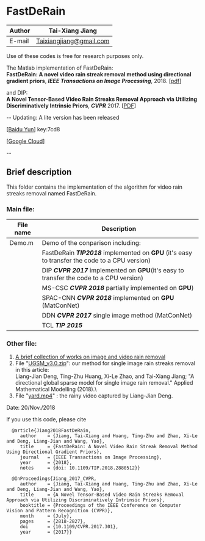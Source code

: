 FastDeRain
==
|Author|Tai-Xiang Jiang|
|---|---
|E-mail|Taixiangjiang@gmail.com

Use of these codes is free for research purposes only.

The Matlab implementation of FastDeRain:\
**FastDeRain: A novel video rain streak removal method using directional gradient priors**, ***IEEE Transactions on Image Processing***, 2018. [[pdf](https://ieeexplore.ieee.org/document/8531762/)]

and DIP:\
**A Novel Tensor-Based Video Rain Streaks Removal Approach via Utilizing Discriminatively Intrinsic Priors**, ***CVPR*** 2017. [[PDF](http://openaccess.thecvf.com/content_cvpr_2017/papers/Jiang_A_Novel_Tensor-Based_CVPR_2017_paper.pdf)]

--
Updating: A lite version has been released

[[Baidu Yun](https://pan.baidu.com/s/1Gs-wD8Du8Ic8-NKonYETEg)] key:7cd8

[[Google Cloud](https://drive.google.com/file/d/1_m4oaNY0i7uOCJAIKgI0MkMWVExEwQyo/view?usp=sharing)] 

--

Brief description
--

This folder contains the implementation of the algorithm for video rain streaks removal named FastDeRain.

### Main file:
|File name|Description|
|---|---|
|Demo.m|Demo of the conparison including:|
||FastDeRain ***TIP2018*** implemented on **GPU** (it's easy to transfer the code to a CPU version)|
|| DIP ***CVPR 2017*** implemented on **GPU**(it's easy to transfer the code to a CPU version)|
|| MS-CSC ***CVPR 2018*** partially implemented on **GPU**) |
|| SPAC-CNN ***CVPR 2018*** implemented on **GPU** (MatConNet)|
|| DDN ***CVPR 2017*** single image method (MatConNet) |
|| TCL ***TIP 2015***|

### Other file:
1. [A brief collection of works on image and video rain removal](https://github.com/TaiXiangJiang/FastDeRain/blob/master/state-of-the-art%20deraining%20methods.md)
2. File "[UGSM_v3.0.zip](https://github.com/TaiXiangJiang/FastDeRain/blob/master/UGSM_v2.0.zip)": our method for single image rain streaks removal in this article:\
Liang-Jian Deng, Ting-Zhu Huang, Xi-Le Zhao, and Tai-Xiang Jiang; "A directional global sparse model for single image rain removal." Applied Mathematical Modelling (2018).\
3. File "[yard.mp4](https://github.com/TaiXiangJiang/FastDeRain/blob/local/yard.mp4)" : the rainy video captured by Liang-Jian Deng.



Date: 20/Nov./2018




If you use this code, please cite

      @article{Jiang2018FastDeRain,
         author    = {Jiang, Tai-Xiang and Huang, Ting-Zhu and Zhao, Xi-Le and Deng, Liang-Jian and Wang, Yao},
         title     = {FastDeRain: A Novel Video Rain Streak Removal Method Using Directional Gradient Priors},
         journal   = {IEEE Transactions on Image Processing},
         year      = {2018},
         notes     = {doi: 10.1109/TIP.2018.2880512}}

      @InProceedings{Jiang_2017_CVPR,
         author    = {Jiang, Tai-Xiang and Huang, Ting-Zhu and Zhao, Xi-Le and Deng, Liang-Jian and Wang, Yao},
         title     = {A Novel Tensor-Based Video Rain Streaks Removal Approach via Utilizing Discriminatively Intrinsic Priors},
         booktitle = {Proceedings of the IEEE Conference on Computer Vision and Pattern Recognition (CVPR)},
         month     = {July},
         pages     = {2818-2827},
         doi       = {10.1109/CVPR.2017.301},
         year      = {2017}}

